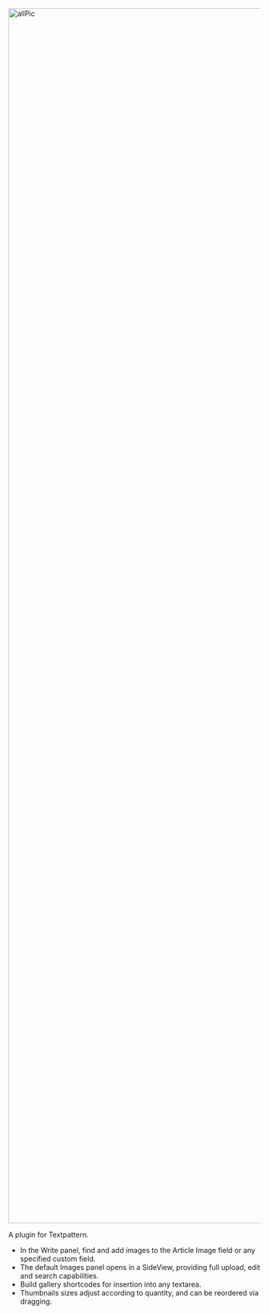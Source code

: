 <img width="4570" height="2422" alt="allPic" src="https://github.com/user-attachments/assets/b3e351a2-5a3b-4472-b487-3ce101a53afe" />

A plugin for Textpattern.

* In the Write panel, find and add images to the Article Image field or any specified custom field.
* The default Images panel opens in a SideView, providing full upload, edit and search capabilities.
* Build gallery shortcodes for insertion into any textarea.
* Thumbnails sizes adjust according to quantity, and can be reordered via dragging. 
